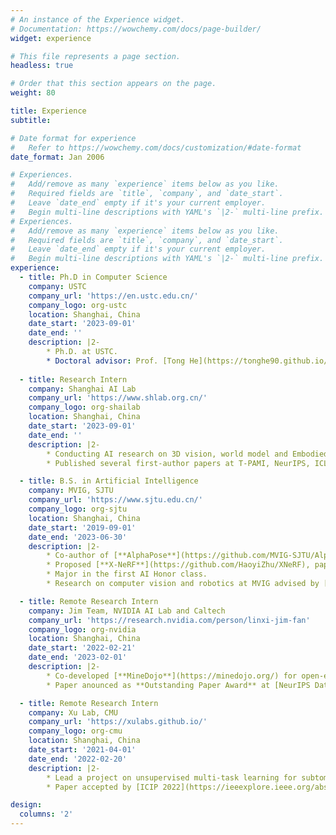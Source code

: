 ```yaml
---
# An instance of the Experience widget.
# Documentation: https://wowchemy.com/docs/page-builder/
widget: experience

# This file represents a page section.
headless: true

# Order that this section appears on the page.
weight: 80

title: Experience
subtitle:

# Date format for experience
#   Refer to https://wowchemy.com/docs/customization/#date-format
date_format: Jan 2006

# Experiences.
#   Add/remove as many `experience` items below as you like.
#   Required fields are `title`, `company`, and `date_start`.
#   Leave `date_end` empty if it's your current employer.
#   Begin multi-line descriptions with YAML's `|2-` multi-line prefix.
# Experiences.
#   Add/remove as many `experience` items below as you like.
#   Required fields are `title`, `company`, and `date_start`.
#   Leave `date_end` empty if it's your current employer.
#   Begin multi-line descriptions with YAML's `|2-` multi-line prefix.
experience:
  - title: Ph.D in Computer Science
    company: USTC
    company_url: 'https://en.ustc.edu.cn/'
    company_logo: org-ustc
    location: Shanghai, China
    date_start: '2023-09-01'
    date_end: ''
    description: |2-
        * Ph.D. at USTC.
        * Doctoral advisor: Prof. [Tong He](https://tonghe90.github.io/), Prof. [Wanli Ouyang](https://wlouyang.github.io/) and Prof. [Xiaogang Wang](http://www.ee.cuhk.edu.hk/~xgwang/)
  
  - title: Research Intern
    company: Shanghai AI Lab
    company_url: 'https://www.shlab.org.cn/'
    company_logo: org-shailab
    location: Shanghai, China
    date_start: '2023-09-01'
    date_end: ''
    description: |2-
        * Conducting AI research on 3D vision, world model and Embodied AI.
        * Published several first-author papers at T-PAMI, NeurIPS, ICLR, etc.

  - title: B.S. in Artificial Intelligence
    company: MVIG, SJTU
    company_url: 'https://www.sjtu.edu.cn/'
    company_logo: org-sjtu
    location: Shanghai, China
    date_start: '2019-09-01'
    date_end: '2023-06-30'
    description: |2-
        * Co-author of [**AlphaPose**](https://github.com/MVIG-SJTU/AlphaPose), an accurate multi-person pose estimator. Paper accpted by [TPAMI](https://arxiv.org/abs/2211.03375).
        * Proposed [**X-NeRF**](https://github.com/HaoyiZhu/XNeRF), paper accepted by [WACV 2023](https://arxiv.org/abs/2210.05135).
        * Major in the first AI Honor class.
        * Research on computer vision and robotics at MVIG advised by [Dr. Hao-shu Fang](https://fang-haoshu.github.io/) and [Prof. Cewu Lu](https://mvig.sjtu.edu.cn/).

  - title: Remote Research Intern
    company: Jim Team, NVIDIA AI Lab and Caltech
    company_url: 'https://research.nvidia.com/person/linxi-jim-fan'
    company_logo: org-nvidia
    location: Shanghai, China
    date_start: '2022-02-21'
    date_end: '2023-02-01'
    description: |2-
        * Co-developed [**MineDojo**](https://minedojo.org/) for open-ended agent learning in Minecraft advised by [Dr. Jim Fan](https://jimfan.me/) and [Prof. Anima Anandkumar](https://research.nvidia.com/person/anima-anandkumar).
        * Paper anounced as **Outstanding Paper Award** at [NeurIPS Dataset & Benchmark 2022](https://arxiv.org/abs/2206.08853).

  - title: Remote Research Intern
    company: Xu Lab, CMU
    company_url: 'https://xulabs.github.io/'
    company_logo: org-cmu
    location: Shanghai, China
    date_start: '2021-04-01'
    date_end: '2022-02-20'
    description: |2-
        * Lead a project on unsupervised multi-task learning for subtomogram images advised by [Dr. Xiangrui Zeng](https://scholar.google.com/citations?user=8gQLySoAAAAJ) and [Prof. Min Xu](https://xulabs.github.io/).
        * Paper accepted by [ICIP 2022](https://ieeexplore.ieee.org/abstract/document/9897919).

design:
  columns: '2'
---
```

